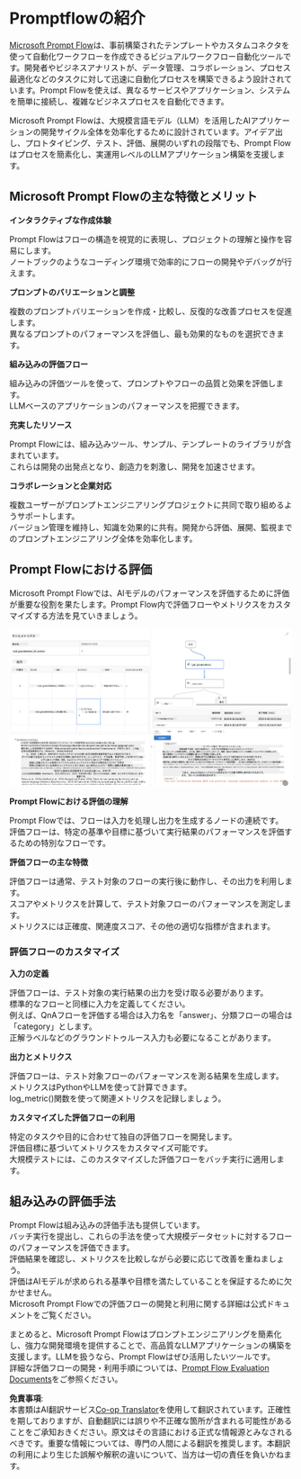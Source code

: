 <!--
CO_OP_TRANSLATOR_METADATA:
{
  "original_hash": "3cbe7629d254f1043193b7fe22524d55",
  "translation_date": "2025-05-08T06:07:22+00:00",
  "source_file": "md/01.Introduction/05/Promptflow.md",
  "language_code": "ja"
}
-->
# **Promptflowの紹介**

[Microsoft Prompt Flow](https://microsoft.github.io/promptflow/index.html?WT.mc_id=aiml-138114-kinfeylo)は、事前構築されたテンプレートやカスタムコネクタを使って自動化ワークフローを作成できるビジュアルワークフロー自動化ツールです。開発者やビジネスアナリストが、データ管理、コラボレーション、プロセス最適化などのタスクに対して迅速に自動化プロセスを構築できるよう設計されています。Prompt Flowを使えば、異なるサービスやアプリケーション、システムを簡単に接続し、複雑なビジネスプロセスを自動化できます。

Microsoft Prompt Flowは、大規模言語モデル（LLM）を活用したAIアプリケーションの開発サイクル全体を効率化するために設計されています。アイデア出し、プロトタイピング、テスト、評価、展開のいずれの段階でも、Prompt Flowはプロセスを簡素化し、実運用レベルのLLMアプリケーション構築を支援します。

## Microsoft Prompt Flowの主な特徴とメリット

**インタラクティブな作成体験**

Prompt Flowはフローの構造を視覚的に表現し、プロジェクトの理解と操作を容易にします。  
ノートブックのようなコーディング環境で効率的にフローの開発やデバッグが行えます。

**プロンプトのバリエーションと調整**

複数のプロンプトバリエーションを作成・比較し、反復的な改善プロセスを促進します。  
異なるプロンプトのパフォーマンスを評価し、最も効果的なものを選択できます。

**組み込みの評価フロー**

組み込みの評価ツールを使って、プロンプトやフローの品質と効果を評価します。  
LLMベースのアプリケーションのパフォーマンスを把握できます。

**充実したリソース**

Prompt Flowには、組み込みツール、サンプル、テンプレートのライブラリが含まれています。  
これらは開発の出発点となり、創造力を刺激し、開発を加速させます。

**コラボレーションと企業対応**

複数ユーザーがプロンプトエンジニアリングプロジェクトに共同で取り組めるようサポートします。  
バージョン管理を維持し、知識を効果的に共有。開発から評価、展開、監視までのプロンプトエンジニアリング全体を効率化します。

## Prompt Flowにおける評価

Microsoft Prompt Flowでは、AIモデルのパフォーマンスを評価するために評価が重要な役割を果たします。Prompt Flow内で評価フローやメトリクスをカスタマイズする方法を見ていきましょう。

![PFVizualise](../../../../../translated_images/pfvisualize.c1d9ca75baa2a2221667124fa82ba2307f74a34620b9c1eff2cfc1fa2972909b.ja.png)

**Prompt Flowにおける評価の理解**

Prompt Flowでは、フローは入力を処理し出力を生成するノードの連続です。  
評価フローは、特定の基準や目標に基づいて実行結果のパフォーマンスを評価するための特別なフローです。

**評価フローの主な特徴**

評価フローは通常、テスト対象のフローの実行後に動作し、その出力を利用します。  
スコアやメトリクスを計算して、テスト対象フローのパフォーマンスを測定します。  
メトリクスには正確度、関連度スコア、その他の適切な指標が含まれます。

### 評価フローのカスタマイズ

**入力の定義**

評価フローは、テスト対象の実行結果の出力を受け取る必要があります。  
標準的なフローと同様に入力を定義してください。  
例えば、QnAフローを評価する場合は入力名を「answer」、分類フローの場合は「category」とします。  
正解ラベルなどのグラウンドトゥルース入力も必要になることがあります。

**出力とメトリクス**

評価フローは、テスト対象フローのパフォーマンスを測る結果を生成します。  
メトリクスはPythonやLLMを使って計算できます。  
log_metric()関数を使って関連メトリクスを記録しましょう。

**カスタマイズした評価フローの利用**

特定のタスクや目的に合わせて独自の評価フローを開発します。  
評価目標に基づいてメトリクスをカスタマイズ可能です。  
大規模テストには、このカスタマイズした評価フローをバッチ実行に適用します。

## 組み込みの評価手法

Prompt Flowは組み込みの評価手法も提供しています。  
バッチ実行を提出し、これらの手法を使って大規模データセットに対するフローのパフォーマンスを評価できます。  
評価結果を確認し、メトリクスを比較しながら必要に応じて改善を重ねましょう。  
評価はAIモデルが求められる基準や目標を満たしていることを保証するために欠かせません。  
Microsoft Prompt Flowでの評価フローの開発と利用に関する詳細は公式ドキュメントをご覧ください。

まとめると、Microsoft Prompt Flowはプロンプトエンジニアリングを簡素化し、強力な開発環境を提供することで、高品質なLLMアプリケーションの構築を支援します。LLMを扱うなら、Prompt Flowはぜひ活用したいツールです。  
詳細な評価フローの開発・利用手順については、[Prompt Flow Evaluation Documents](https://learn.microsoft.com/azure/machine-learning/prompt-flow/how-to-develop-an-evaluation-flow?view=azureml-api-2?WT.mc_id=aiml-138114-kinfeylo)をご参照ください。

**免責事項**:  
本書類はAI翻訳サービス[Co-op Translator](https://github.com/Azure/co-op-translator)を使用して翻訳されています。正確性を期しておりますが、自動翻訳には誤りや不正確な箇所が含まれる可能性があることをご承知おきください。原文はその言語における正式な情報源とみなされるべきです。重要な情報については、専門の人間による翻訳を推奨します。本翻訳の利用により生じた誤解や解釈の違いについて、当方は一切の責任を負いかねます。